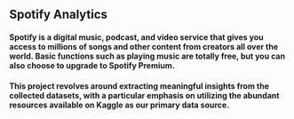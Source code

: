 <h2>Spotify Analytics</h2>

<h4>Spotify is a digital music, podcast, and video service that gives you access to millions of songs and other content from creators all over the world.
Basic functions such as playing music are totally free, but you can also choose to upgrade to Spotify Premium.</h4>

<h4>This project revolves around extracting meaningful insights from the collected datasets, with a particular emphasis on utilizing the abundant
  resources available on Kaggle as our primary data source.</h4>
